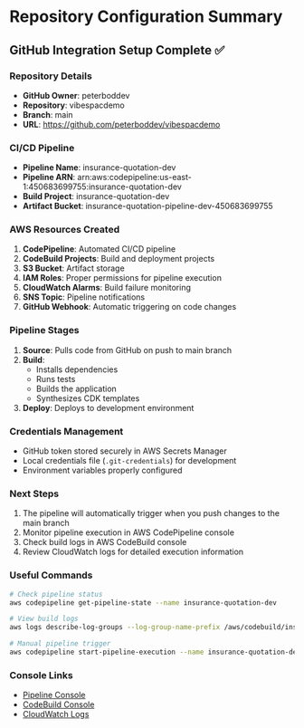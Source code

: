 # Repository Configuration Summary

## GitHub Integration Setup Complete ✅

### Repository Details
- **GitHub Owner**: peterboddev
- **Repository**: vibespacdemo
- **Branch**: main
- **URL**: https://github.com/peterboddev/vibespacdemo

### CI/CD Pipeline
- **Pipeline Name**: insurance-quotation-dev
- **Pipeline ARN**: arn:aws:codepipeline:us-east-1:450683699755:insurance-quotation-dev
- **Build Project**: insurance-quotation-dev
- **Artifact Bucket**: insurance-quotation-pipeline-dev-450683699755

### AWS Resources Created
1. **CodePipeline**: Automated CI/CD pipeline
2. **CodeBuild Projects**: Build and deployment projects
3. **S3 Bucket**: Artifact storage
4. **IAM Roles**: Proper permissions for pipeline execution
5. **CloudWatch Alarms**: Build failure monitoring
6. **SNS Topic**: Pipeline notifications
7. **GitHub Webhook**: Automatic triggering on code changes

### Pipeline Stages
1. **Source**: Pulls code from GitHub on push to main branch
2. **Build**: 
   - Installs dependencies
   - Runs tests
   - Builds the application
   - Synthesizes CDK templates
3. **Deploy**: Deploys to development environment

### Credentials Management
- GitHub token stored securely in AWS Secrets Manager
- Local credentials file (`.git-credentials`) for development
- Environment variables properly configured

### Next Steps
1. The pipeline will automatically trigger when you push changes to the main branch
2. Monitor pipeline execution in AWS CodePipeline console
3. Check build logs in AWS CodeBuild console
4. Review CloudWatch logs for detailed execution information

### Useful Commands
```bash
# Check pipeline status
aws codepipeline get-pipeline-state --name insurance-quotation-dev

# View build logs
aws logs describe-log-groups --log-group-name-prefix /aws/codebuild/insurance-quotation-dev

# Manual pipeline trigger
aws codepipeline start-pipeline-execution --name insurance-quotation-dev
```

### Console Links
- [Pipeline Console](https://console.aws.amazon.com/codesuite/codepipeline/pipelines/insurance-quotation-dev/view)
- [CodeBuild Console](https://console.aws.amazon.com/codesuite/codebuild/projects)
- [CloudWatch Logs](https://console.aws.amazon.com/cloudwatch/home#logsV2:log-groups)